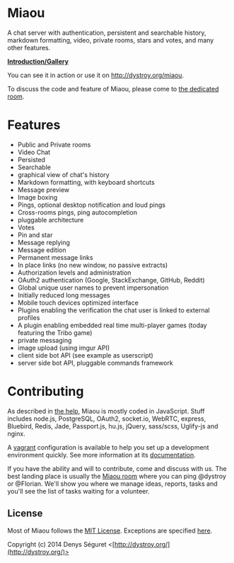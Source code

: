 # Miaou

A chat server with authentication, persistent and searchable history, markdown formatting, video, private rooms, stars and votes, and many other features.

**[Introduction/Gallery](http://dystroy.org/miaou/static/intro.html)**

You can see it in action or use it on http://dystroy.org/miaou.

To discuss the code and feature of Miaou, please come to [the dedicated room](http://dystroy.org/miaou/1?Miaou).

# Features

* Public and Private rooms
* Video Chat
* Persisted
* Searchable
* graphical view of chat's history
* Markdown formatting, with keyboard shortcuts
* Message preview
* Image boxing
* Pings, optional desktop notification and loud pings
* Cross-rooms pings, ping autocompletion
* pluggable architecture
* Votes
* Pin and star
* Message replying
* Message edition
* Permanent message links
* In place links (no new window, no passive extracts)
* Authorization levels and administration
* OAuth2 authentication (Google, StackExchange, GitHub, Reddit)
* Global unique user names to prevent impersonation
* Initially reduced long messages
* Mobile touch devices optimized interface
* Plugins enabling the verification the chat user is linked to external profiles
* A plugin enabling embedded real time multi-player games (today featuring the Tribo game)
* private messaging
* image upload (using imgur API)
* client side bot API (see example as userscript)
* server side bot API, pluggable commands framework

# Contributing

As described in [the help](http://dystroy.org/miaou/help#Technical_Stack), Miaou is mostly coded in JavaScript. Stuff includes node.js, PostgreSQL, OAuth2, socket.io, WebRTC, express, Bluebird, Redis, Jade, Passport.js, hu.js, jQuery, sass/scss, Uglify-js and nginx.

A [vagrant](http://www.vagrantup.com/) configuration is available to help you set up a development environment quickly. See more information at its [documentation](vagrant/vagrant.md).

If you have the ability and will to contribute, come and discuss with us. The best landing place is usually the [Miaou room](http://dystroy.org/miaou/1?Miaou) where you can ping @dystroy or @Florian. We'll show you where we manage ideas, reports, tasks and you'll see the list of tasks waiting for a volunteer.

## License

Most of Miaou follows the [MIT License](http://opensource.org/licenses/MIT). Exceptions are specified [here](license.md).

Copyright (c) 2014 Denys Séguret <[http://dystroy.org/](http://dystroy.org/)>
